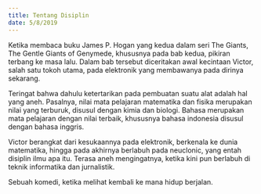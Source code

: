 ```yaml
---
title: Tentang Disiplin
date: 5/8/2019
---
```

Ketika membaca buku James P. Hogan yang kedua dalam seri The Giants, The Gentle Giants of Genymede, khususnya pada bab kedua, pikiran terbang ke masa lalu. Dalam bab tersebut diceritakan awal kecintaan Victor, salah satu tokoh utama, pada elektronik yang membawanya pada dirinya sekarang.

Teringat bahwa dahulu ketertarikan pada pembuatan suatu alat adalah hal yang aneh. Pasalnya, nilai mata pelajaran matematika dan fisika merupakan nilai yang terburuk, disusul dengan kimia dan biologi. Bahasa merupakan mata pelajaran dengan nilai terbaik, khususnya bahasa indonesia disusul dengan bahasa inggris.

Victor berangkat dari kesukaannya pada elektronik, berkenala ke dunia matematika, hingga pada akhirnya berlabuh pada neuclonic, yang entah disiplin ilmu apa itu. Terasa aneh mengingatnya, ketika kini pun berlabuh di teknik informatika dan jurnalistik.

Sebuah komedi, ketika melihat kembali ke mana hidup berjalan.